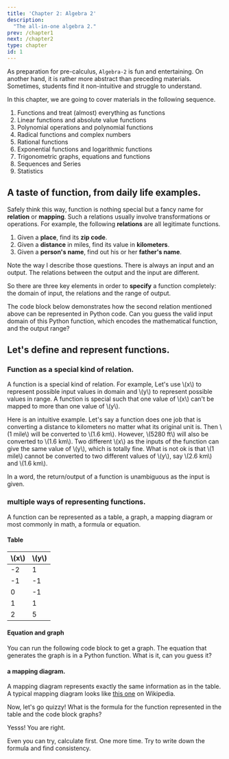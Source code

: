 ```yaml
---
title: 'Chapter 2: Algebra 2'
description:
  "The all-in-one algebra 2."
prev: /chapter1
next: /chapter2
type: chapter
id: 1
---
```


<exercise  id="1" title="What's included in Algebra 2" >

As preparation for pre-calculus, `Algebra-2` is fun and entertaining. On another hand, it is rather more abstract than preceding materials. Sometimes, students find it non-intuitive and struggle to understand. 

In this chapter, we are going to cover materials in the following sequence.

1. Functions and treat (almost) everything as functions
2. Linear functions and absolute value functions
3. Polynomial operations and polynomial functions
4. Radical functions and complex numbers
5. Rational functions
6. Exponential functions and logarithmic functions
7. Trigonometric graphs, equations and functions
8. Sequences and Series
9. Statistics

</exercise>


<exercise id="2" title="Functions">

## A taste of function, from daily life examples.

Safely think this way, function is nothing special but a fancy name for **relation** or **mapping**. Such a relations usually involve transformations or operations. For example, the following **relations** are all legitimate functions. 

1. Given a __place__, find its __zip code__. 
2. Given a __distance__ in miles, find its value in __kilometers__.
3. Given a __person's name__, find out his or her __father's name__.

Note the way I describe those questions. There is always an input and an output. The relations between the output and the input are different. 

So there are three key elements in order to **specify** a function completely: the domain of input, the relations and the range of output. 

The code block below demonstrates how the second relation mentioned above can be represented in Python code. Can you guess the valid input domain of this Python function, which encodes the mathematical function, and the output range?

<codeblock id="02_02_01">
</codeblock>

## Let's define and represent functions.

### Function as a special kind of relation.
A function is a special kind of relation. For example, Let's use \\(x\\) to represent possible input values in domain and \\(y\\) to represent possible values in range. A function is special such that one value of \\(x\\) can't be mapped to more than one value of \\(y\\). 

Here is an intuitive example. Let's say a function does one job that is converting a distance to kilometers no matter what its original unit is. Then \\(1 mile\\) will be converted to \\(1.6 km\\). However, \\(5280 ft\\) will also be converted to \\(1.6 km\\). Two different \\(x\\) as the inputs of the function can give the same value of \\(y\\), which is totally fine. What is not ok is that \\(1 mile\\) cannot be converted to two different values of \\(y\\), say \\(2.6 km\\) and \\(1.6 km\\).

In a word, the return/output of a function is unambiguous as the input is given. 

### multiple ways of representing functions.

A function can be represented as a table, a graph, a mapping diagram or most commonly in math, a formula or equation.

#### Table

|  \\(x\\) | \\(y\\)  |
|---|---|
| -2  | 1  |
|  -1 | -1  |
|  0 |  -1 |
|  1 | 1  |
|  2 | 5  |

#### Equation and graph

You can run the following code block to get a graph. The equation that generates the graph is in a Python function. What is it, can you guess it?

<codeblock id="02_02_02">
</codeblock>

####  a mapping diagram. 

A mapping diagram represents exactly the same information as in the table. A typical mapping diagram looks like [this one](https://en.wikipedia.org/wiki/File:Injection.svg#/media/File:Injection.svg) on Wikipedia.

Now, let's go quizzy! What is the formula for the function represented in the table and the code block graphs?

<choice>
<opt correct="true" text="y = x*x + x - 1">

Yesss! You are right.

</opt>
<opt  text="y = 2*x*x - x - 2">
Even you can try, calculate first.
</opt>

<opt  text="y = x*x + x - 1">
One more time.
</opt>

<opt  text="y = x*x - 2x - 1">
Try to write down the formula and find consistency.
</opt>

</choice>

</exercise>